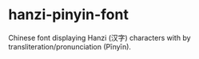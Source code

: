 # hanzi-pinyin-font
Chinese font displaying Hanzi (汉字) characters with by transliteration/pronunciation (Pīnyīn).
